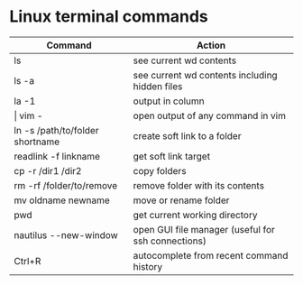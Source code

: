 # Linux terminal commands

| Command | Action |
| -------- | ----------- |
|ls | see current wd contents|
|ls -a | see current wd contents including hidden files|
| la -1| output in column |
| <command> \| vim - | open output of any command in vim |
| ln -s /path/to/folder shortname | create soft link to a folder|
| readlink -f linkname | get soft link target |
|cp -r /dir1 /dir2  | copy folders|
| rm -rf /folder/to/remove| remove folder with its contents|
| mv oldname newname | move or rename folder |
| pwd| get current working directory|
| nautilus --new-window| open GUI file manager (useful for ssh connections)|
| Ctrl+R| autocomplete from recent command history|
